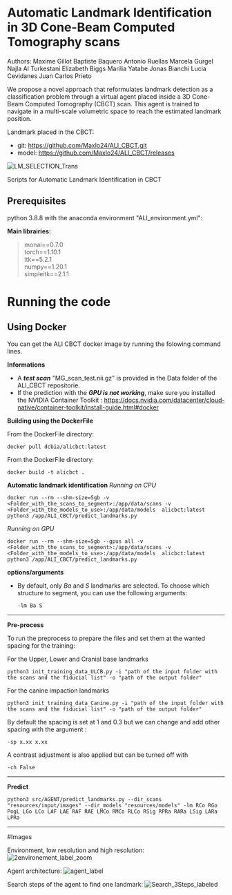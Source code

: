 # Automatic Landmark Identification in 3D Cone-Beam Computed Tomography scans

Authors:
Maxime Gillot
Baptiste Baquero
Antonio Ruellas
Marcela Gurgel
Najla Al Turkestani
Elizabeth Biggs
Marilia Yatabe
Jonas Bianchi
Lucia Cevidanes
Juan Carlos Prieto

We propose a novel approach that reformulates landmark detection as a classification problem through a virtual agent placed inside a 3D Cone-Beam Computed Tomography (CBCT) scan. This agent is trained to navigate in a multi-scale volumetric space to reach the estimated landmark position.

Landmark placed in the CBCT:
- git: https://github.com/Maxlo24/ALI_CBCT.git
- model: https://github.com/Maxlo24/ALI_CBCT/releases

![LM_SELECTION_Trans](https://user-images.githubusercontent.com/46842010/159336503-827d70d5-2212-4dea-8ccc-46fc420be2e2.png)



Scripts for Automatic Landmark Identification in CBCT

## Prerequisites

python 3.8.8 with the anaconda environment "ALI_environment.yml":

**Main librairies:**

> monai==0.7.0 \
> torch==1.10.1 \
> itk==5.2.1 \
> numpy==1.20.1 \
> simpleitk==2.1.1

# Running the code

## Using Docker
You can get the ALI CBCT docker image by running the folowing command lines.

**Informations**
- A ***test scan*** "MG_scan_test.nii.gz" is provided in the Data folder of the ALI_CBCT repositorie.
- If the prediction with the ***GPU is not working***, make sure you installed the NVIDIA Container Toolkit : 
https://docs.nvidia.com/datacenter/cloud-native/container-toolkit/install-guide.html#docker

**Building using the DockerFile**

From the DockerFile directory:
```
docker pull dcbia/alicbct:latest
```

From the DockerFile directory:

```
docker build -t alicbct .
```

**Automatic landmark identification**
*Running on CPU*

```
docker run --rm --shm-size=5gb -v <Folder_with_the_scans_to_segment>:/app/data/scans -v <Folder_with_the_models_to_use>:/app/data/models  alicbct:latest python3 /app/ALI_CBCT/predict_landmarks.py
```
*Running on GPU*
```
docker run --rm --shm-size=5gb --gpus all -v <Folder_with_the_scans_to_segment>:/app/data/scans -v <Folder_with_the_models_to_use>:/app/data/models  alicbct:latest python3 /app/ALI_CBCT/predict_landmarks.py
```

**options/arguments**
- By default, only *Ba* and *S* landmarks are selected.
    To choose which structure to segment, you can use the following arguments:
    ```
    -lm Ba S
    ```
    <!-- To deactivate the merging step, you can use the following argument:
    ```
    -m False
    ``` -->

___





**Pre-process**

To run the preprocess to prepare the files and set them at the wanted spacing for the training:

For the Upper, Lower and Cranial base landmarks
```
python3 init_training_data_ULCB.py -i "path of the input folder with the scans and the fiducial list" -o "path of the output folder"
```

For the canine impaction landmarks
```
python3 init_training_data_Canine.py -i "path of the input folder with the scans and the fiducial list" -o "path of the output folder"
```


By default the spacing is set at 1 and 0.3 but we can change and add other spacing with the argument :
```
-sp x.xx x.xx
````
A contrast adjustment is also applied but can be turned off with 
```
-ch False
````
---


**Predict**
```
python3 src/AGENT/predict_landmarks.py --dir_scans "resources/input/images" --dir_models "resources/models" -lm RCo RGo PogL LGo LCo LAF LAE RAF RAE LMCo RMCo RLCo RSig RPRa RARa LSig LARa LPRa
```
---



#Images

Environment, low resolution and high resolution:
![2environement_label_zoom](https://user-images.githubusercontent.com/46842010/159337231-0e79e134-a027-4987-ab44-edc2ad54d244.png)


Agent architecture:
![agent_label](https://user-images.githubusercontent.com/46842010/159341624-5d17e5a3-c4b7-4b93-bd7d-0b1348c7ad31.png)

Search steps of the agent to find one landmark:
![Search_3Steps_labeled](https://user-images.githubusercontent.com/46842010/159337300-ecb9e70e-7a65-45e1-96b1-490ad7286aa7.png)
